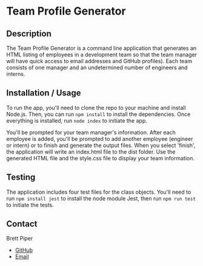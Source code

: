 # Team Profile Generator

## Description

The Team Profile Generator is a command line application that generates an HTML listing of employees in a development team so that the team manager will have quick access to email addresses and GitHub profiles). Each team consists of one manager and an undetermined number of engineers and interns.

## Installation / Usage

To run the app, you'll need to clone the repo to your machine and install Node.js. Then, you can run `npm install` to install the dependencies. Once everything is installed, run `node index` to initiate the app.

You'll be prompted for your team manager's information. After each employee is added, you'll be prompted to add another employee (engineer or intern) or to finish and generate the output files. When you select 'finish', the application will write an index.html file to the dist folder. Use the generated HTML file and the style.css file to display your team information.

## Testing

The application includes four test files for the class objects. You'll need to run `npm install jest` to install the node module Jest, then run `npm run test` to initiate the tests.

## Contact

Brett Piper

- [GitHub](https://github.com/bpiper91)
- [Email](mailto:bpiper91@gmail.com)